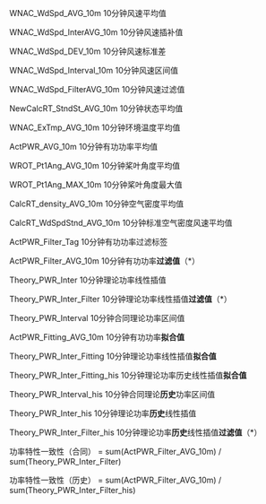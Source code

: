 WNAC_WdSpd_AVG_10m					10分钟风速平均值

WNAC_WdSpd_InterAVG_10m		        10分钟风速插补值

WNAC_WdSpd_DEV_10m					10分钟风速标准差

WNAC_WdSpd_Interval_10m			    10分钟风速区间值

WNAC_WdSpd_FilterAVG_10m		    10分钟风速过滤值

NewCalcRT_StndSt_AVG_10m			10分钟状态平均值

WNAC_ExTmp_AVG_10m					10分钟环境温度平均值

ActPWR_AVG_10m								 10分钟有功功率平均值

WROT_Pt1Ang_AVG_10m					  10分钟桨叶角度平均值

WROT_Pt1Ang_MAX_10m					 10分钟桨叶角度最大值

CalcRT_density_AVG_10m					 10分钟空气密度平均值

CalcRT_WdSpdStnd_AVG_10m			 10分钟标准空气密度风速平均值

ActPWR_Filter_Tag								  10分钟有功功率过滤标签

ActPWR_Filter_AVG_10m					   10分钟有功功率**过滤值**（*）

Theory_PWR_Inter								  10分钟理论功率线性插值

Theory_PWR_Inter_Filter					   10分钟理论功率线性插值**过滤值**（*）

Theory_PWR_Interval							 10分钟合同理论功率区间值

ActPWR_Fitting_AVG_10m					  10分钟有功功率**拟合值**

Theory_PWR_Inter_Fitting					  10分钟理论功率线性插值**拟合值**

Theory_PWR_Inter_Fitting_his			   10分钟理论功率历史线性插值**拟合值**

Theory_PWR_Interval_his					   10分钟合同理论**历史**功率区间值

Theory_PWR_Inter_his						    10分钟理论功率**历史**线性插值

Theory_PWR_Inter_Filter_his				 10分钟理论功率**历史**线性插值**过滤值**（*）


功率特性一致性（合同） = sum(ActPWR_Filter_AVG_10m) / sum(Theory_PWR_Inter_Filter)

功率特性一致性（历史） = sum(ActPWR_Filter_AVG_10m) / sum(Theory_PWR_Inter_Filter_his)